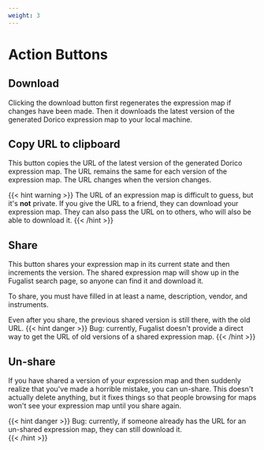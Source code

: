 ```yaml
---
weight: 3
---
```


# Action Buttons

## Download

Clicking the download button first regenerates the expression map if changes have been made. 
Then it downloads the latest version of the generated Dorico expression map to your local machine.

## Copy URL to clipboard

This button copies the URL of the latest version of the generated Dorico expression map.
The URL remains the same for each version of the expression map. 
The URL changes when the version changes.

{{< hint warning >}}
The URL of an expression map is difficult to guess, but it's **not** private. 
If you give the URL to a friend, they can download your expression map. 
They can also pass the URL on to others, who will also be able to download it.
{{< /hint >}}

## Share

This button shares your expression map in its current state and then increments the version.
The shared expression map will show up in the Fugalist search page, so anyone can find it and download it.

To share, you must have filled in at least a name, description, vendor, and instruments.

Even after you share, the previous shared version is still there, with the old URL.
{{< hint danger >}}
Bug: currently, Fugalist doesn't provide a direct way to get the URL of old versions of a shared expression map.
{{< /hint >}}

## Un-share

If you have shared a version of your expression map and then suddenly realize that you've made a horrible mistake, you can un-share.
This doesn't actually delete anything, but it fixes things so that people browsing for maps won't see your expression
map until you share again.

{{< hint danger >}}
Bug: currently, if someone already has the URL for an un-shared expression map, they can still download it.  
{{< /hint >}}
